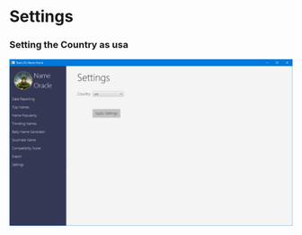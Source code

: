 # Settings
### Setting the Country as usa

![](https://github.com/hjjeongaa/3111H-project-t23/blob/master/Documentation/images/png/screenshots/settings/settings.png)
